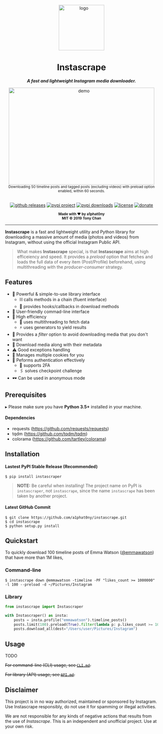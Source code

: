 <p align="center"><img alt="logo" src="./logo.png" width="150" height="150"></p>

<h1 align="center">Instascrape</h1>

<p align="center"><strong><i>A fast and lightweight Instagram media downloader.</i></strong></p>

<div align="center">
  <img alt="demo" src="./demo.gif" width="480" height="320">
</div>
<div align="center">
  <sub>Downloading 50 timeline posts and tagged posts (excluding videos) with preload option enabled, within 60 seconds.</sub>
</div>

<br>

<p align="center">
  <a href="https://github.com/a1phat0ny/instascrape/releases"><img alt="github releases" src="https://img.shields.io/github/v/release/a1phat0ny/instascrape"></a>
  <a href="https://pypi.python.org/pypi/instascraper"><img alt="pypi project" src="https://img.shields.io/pypi/v/instascraper.svg"></a>
  <a href="https://pypi.python.org/pypi/instascraper"><img alt="pypi downloads" src="https://img.shields.io/pypi/dm/instascraper.svg"></a>
  <a href="./LICENSE.txt"><img alt="license" src="https://img.shields.io/github/license/a1phat0ny/instascrape.svg"></a>
  <a href="https://paypal.me/tonychan2342"><img alt="donate" src="https://img.shields.io/badge/PayPal-donate!-blue?logo=PayPal"></a>
</p>

<div align="center">
    <sub><strong>Made with ♥︎ by a1phat0ny</strong></sub>
    <br>
    <sub><strong>MIT © 2019 Tony Chan</strong></sub>
</div>

---

**Instascrape** is a fast and lightweight utility and Python library for downloading a massive amount of media (photos and videos)
from Instagram, without using the official Instagram Public API.

> What makes **Instascrape** special, is that **Instascrape** aims at high efficeiency and speed.
> It provides a *preload* option that fetches and loads the full data of every item (Post/Profile) beforehand,
> using multithreading with the *producer-consumer* strategy.

## Features

* 🔌 Powerful & simple-to-use library interface
  * ⛓ calls methods in a chain (fluent interface)
  * 🔩 provides hooks/callbacks in download methods
* 🚸 User-friendly commad-line interface
* 💨 High efficiency
  * 🧵 uses multithreading to fetch data
  * ⚡️ uses generators to yield results
* 🔎 Provides a *filter* option to avoid downloading media that you don't want
* 📑 Download media along with their metadata
* ⚠️ Good exceptions handling
* 🍪 Manages multiple cookies for you
* 🔑 Peforms authentication effectively
  * 🔐 supports 2FA
  * 🖇 solves checkpoint challenge
* 🕶 Can be used in anonymous mode

## Prerequisites

▸ Please make sure you have **Python 3.5+** installed in your machine.

#### Dependencies

* requests (https://github.com/requests/requests)
* tqdm (https://github.com/tqdm/tqdm)
* colorama (https://github.com/tartley/colorama)

## Installation

#### Lastest PyPI Stable Release (Recommended)

`$ pip install instascraper`

> **NOTE:** Be careful when installing! The project name on PyPI is `instascraper`, not `instascrape`,
>since the name `instascrape` has been taken by another project.

#### Latest GitHub Commit

```shell script
$ git clone https://github.com/a1phat0ny/instascrape.git
$ cd instascrape
$ python setup.py install
```

## Quickstart

To quickly download 100 timeline posts of Emma Watson ([@emmawatson](https://instagram.com/emmawatson)) that have more than 1M likes, 

### Command-line

`$ instascrape down @emmawatson -timeline -PF "likes_count >= 1000000" -l 100 --preload -d ~/Pictures/Instagram`

### Library

```python
from instascrape import Instascraper

with Instascraper() as insta:
    posts = insta.profile("emmawatson").timeline_posts()
    posts.limit(100).preload(True).filter(lambda p: p.likes_count >= 1000000)
    posts.download_all(dest="/Users/user/Pictures/Instagram")
```

## Usage

TODO

~~For command-line (CLI) usage, see [`CLI.md`](./CLI.md).~~

~~For library (API) usage, see [`API.md`](./API.md).~~

## Disclaimer

This project is in no way authorized, maintained or sponsored by Instagram. Use Instascrape responsibly,
do not use it for spamming or illegal activities.

We are not responsible for any kinds of negative actions that results from the use of *Instascrape*.
This is an independent and unofficial project. Use at your own risk.
